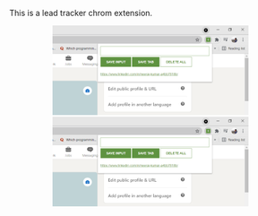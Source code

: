 This is a lead tracker chrom extension.

<p align="center">
  <img src="./lead_tracker_sc.png" width="350" title="hover text">
  <img src="./lead_tracker_sc.png" width="350" alt="accessibility text">
</p>
